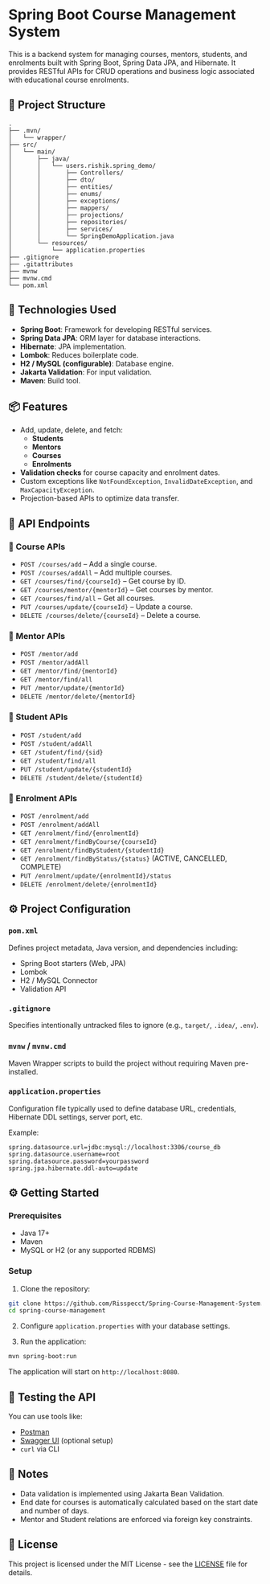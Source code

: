 # Spring Boot Course Management System

This is a backend system for managing courses, mentors, students, and enrolments built with Spring Boot, Spring Data JPA, and Hibernate. It provides RESTful APIs for CRUD operations and business logic associated with educational course enrolments.

## 📂 Project Structure

```
.
├── .mvn/
│   └── wrapper/
├── src/
│   └── main/
│       ├── java/
│       │   └── users.rishik.spring_demo/
│       │       ├── Controllers/
│       │       ├── dto/
│       │       ├── entities/
│       │       ├── enums/
│       │       ├── exceptions/
│       │       ├── mappers/
│       │       ├── projections/
│       │       ├── repositories/
│       │       ├── services/
│       │       └── SpringDemoApplication.java
│       └── resources/
│           └── application.properties
├── .gitignore
├── .gitattributes
├── mvnw
├── mvnw.cmd
└── pom.xml
```

## 🚀 Technologies Used

- **Spring Boot**: Framework for developing RESTful services.
- **Spring Data JPA**: ORM layer for database interactions.
- **Hibernate**: JPA implementation.
- **Lombok**: Reduces boilerplate code.
- **H2 / MySQL (configurable)**: Database engine.
- **Jakarta Validation**: For input validation.
- **Maven**: Build tool.

## 📦 Features

- Add, update, delete, and fetch:
  - **Students**
  - **Mentors**
  - **Courses**
  - **Enrolments**
- **Validation checks** for course capacity and enrolment dates.
- Custom exceptions like `NotFoundException`, `InvalidDateException`, and `MaxCapacityException`.
- Projection-based APIs to optimize data transfer.

## 🧪 API Endpoints

### 🔹 Course APIs

- `POST /courses/add` – Add a single course.
- `POST /courses/addAll` – Add multiple courses.
- `GET /courses/find/{courseId}` – Get course by ID.
- `GET /courses/mentor/{mentorId}` – Get courses by mentor.
- `GET /courses/find/all` – Get all courses.
- `PUT /courses/update/{courseId}` – Update a course.
- `DELETE /courses/delete/{courseId}` – Delete a course.

### 🔹 Mentor APIs

- `POST /mentor/add`
- `POST /mentor/addAll`
- `GET /mentor/find/{mentorId}`
- `GET /mentor/find/all`
- `PUT /mentor/update/{mentorId}`
- `DELETE /mentor/delete/{mentorId}`

### 🔹 Student APIs

- `POST /student/add`
- `POST /student/addAll`
- `GET /student/find/{sid}`
- `GET /student/find/all`
- `PUT /student/update/{studentId}`
- `DELETE /student/delete/{studentId}`

### 🔹 Enrolment APIs

- `POST /enrolment/add`
- `POST /enrolment/addAll`
- `GET /enrolment/find/{enrolmentId}`
- `GET /enrolment/findByCourse/{courseId}`
- `GET /enrolment/findByStudent/{studentId}`
- `GET /enrolment/findByStatus/{status}` (ACTIVE, CANCELLED, COMPLETE)
- `PUT /enrolment/update/{enrolmentId}/status`
- `DELETE /enrolment/delete/{enrolmentId}`

## ⚙️ Project Configuration

### `pom.xml`
Defines project metadata, Java version, and dependencies including:
- Spring Boot starters (Web, JPA)
- Lombok
- H2 / MySQL Connector
- Validation API

### `.gitignore`
Specifies intentionally untracked files to ignore (e.g., `target/`, `.idea/`, `.env`).

### `mvnw` / `mvnw.cmd`
Maven Wrapper scripts to build the project without requiring Maven pre-installed.

### `application.properties`
Configuration file typically used to define database URL, credentials, Hibernate DDL settings, server port, etc.

Example:
```properties
spring.datasource.url=jdbc:mysql://localhost:3306/course_db
spring.datasource.username=root
spring.datasource.password=yourpassword
spring.jpa.hibernate.ddl-auto=update
```

## ⚙️ Getting Started

### Prerequisites

- Java 17+
- Maven
- MySQL or H2 (or any supported RDBMS)

### Setup

1. Clone the repository:

```bash
git clone https://github.com/Risspecct/Spring-Course-Management-System.git
cd spring-course-management
```

2. Configure `application.properties` with your database settings.

3. Run the application:

```bash
mvn spring-boot:run
```

The application will start on `http://localhost:8080`.

## 🧪 Testing the API

You can use tools like:

- [Postman](https://www.postman.com/)
- [Swagger UI](https://swagger.io/tools/swagger-ui/) (optional setup)
- `curl` via CLI

## 📌 Notes

- Data validation is implemented using Jakarta Bean Validation.
- End date for courses is automatically calculated based on the start date and number of days.
- Mentor and Student relations are enforced via foreign key constraints.

## 📄 License

This project is licensed under the MIT License - see the [LICENSE](LICENSE) file for details.